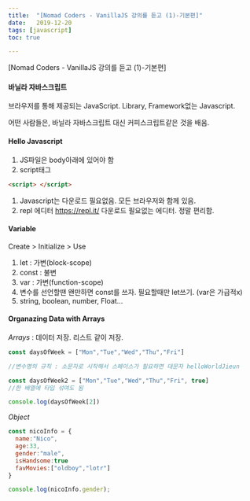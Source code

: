 ```yaml
---
title:  "[Nomad Coders - VanillaJS 강의를 듣고 (1)-기본편]"
date:   2019-12-20
tags: [javascript]
toc: true

---
```


[Nomad Coders - VanillaJS 강의를 듣고 (1)-기본편]

#### 바닐라 자바스크립트

브라우저를 통해 제공되는 JavaScript. Library, Framework없는 Javascript.

어떤 사람들은, 바닐라 자바스크립트 대신 커피스크립트같은 것을 배움.

#### Hello Javascript

1. JS파일은 body아래에 있어야 함
2. script태그

```html
<script> </script>
```

1. Javascript는 다운로드 필요없음. 모든 브라우저와 함께 있음.
2. repl 에디터 https://repl.it/ 다운로드 필요없는 에디터. 정말 편리함.

#### Variable

Create > Initialize > Use

1. let : 가변(block-scope)
2. const : 불변
3. var : 가변(function-scope)
4. 변수를 선언할땐 왠만하면 const를 쓰자. 필요할때만 let쓰기. (var은 가급적x)
5. string, boolean, number, Float...

#### Organazing Data with Arrays

*Arrays* : 데이터 저장. 리스트 같이 저장.

```javascript
const daysOfWeek = ["Mon","Tue","Wed","Thu","Fri"]

//변수명의 규칙 : 소문자로 시작해서 스페이스가 필요하면 대문자 helloWorldJieun

const daysOfWeek2 = ["Mon","Tue","Wed","Thu","Fri", true]
//한 배열에 타입 섞여도 됨

console.log(daysOfWeek[2])
```

*Object*

```javascript
const nicoInfo = {
  name:"Nico",
  age:33,
  gender:"male",
  isHandsome:true
  favMovies:["oldboy","lotr"]
}

console.log(nicoInfo.gender);
```